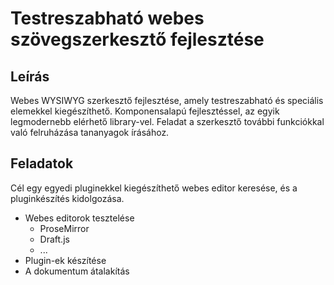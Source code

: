 # Testreszabható webes szövegszerkesztő fejlesztése

## Leírás

Webes WYSIWYG szerkesztő fejlesztése, amely testreszabható és speciális elemekkel kiegészíthető. Komponensalapú fejlesztéssel, az egyik legmodernebb elérhető library-vel. Feladat a szerkesztő további funkciókkal való felruházása tananyagok írásához.

## Feladatok

Cél egy egyedi pluginekkel kiegészíthető webes editor keresése, és a pluginkészítés kidolgozása.

- Webes editorok tesztelése
  + ProseMirror
  + Draft.js
  + ...
- Plugin-ek készítése
- A dokumentum átalakítás
